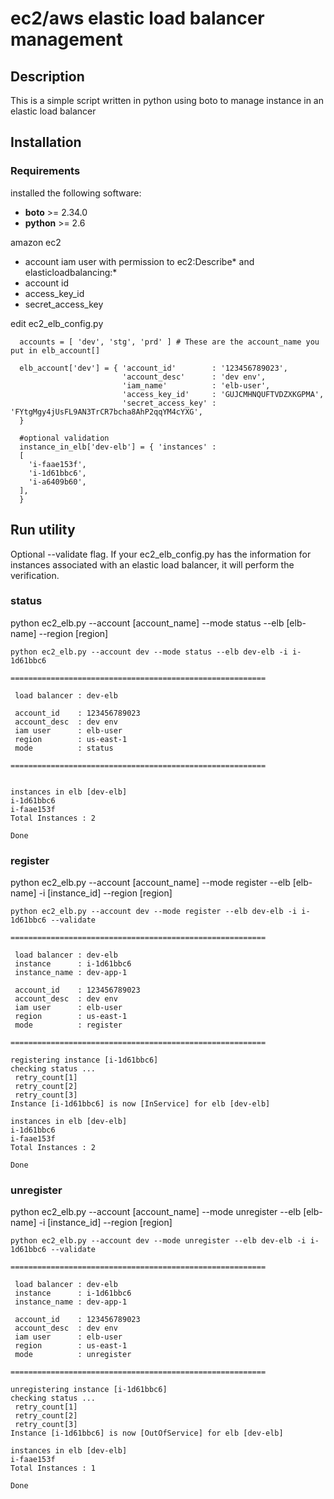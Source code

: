 # ec2/aws elastic load balancer management

## Description

This is a simple script written in python using boto to manage instance in an elastic load balancer

## Installation

### Requirements

installed the following software:

* **boto** >= 2.34.0
* **python** >= 2.6

amazon ec2
* account iam user with permission to ec2:Describe* and elasticloadbalancing:*
* account id
* access_key_id
* secret_access_key

edit ec2_elb_config.py

```
  accounts = [ 'dev', 'stg', 'prd' ] # These are the account_name you put in elb_account[]

  elb_account['dev'] = { 'account_id'        : '123456789023',
                         'account_desc'      : 'dev env',
                         'iam_name'          : 'elb-user',
                         'access_key_id'     : 'GUJCMHNQUFTVDZXKGPMA',
                         'secret_access_key' : 'FYtgMgy4jUsFL9AN3TrCR7bcha8AhP2qqYM4cYXG',
  }

  #optional validation
  instance_in_elb['dev-elb'] = { 'instances' :
  [
    'i-faae153f',
    'i-1d61bbc6',
    'i-a6409b60',
  ],
  }

```
## Run utility

Optional --validate flag. If your ec2_elb_config.py has the information for instances associated with an elastic load balancer, it will perform the verification.

### status
python ec2_elb.py --account [account_name] --mode status --elb [elb-name] --region [region]

    python ec2_elb.py --account dev --mode status --elb dev-elb -i i-1d61bbc6

    =========================================================

     load balancer : dev-elb

     account_id    : 123456789023
     account_desc  : dev env
     iam user      : elb-user
     region        : us-east-1
     mode          : status

    =========================================================


    instances in elb [dev-elb]
    i-1d61bbc6
    i-faae153f
    Total Instances : 2

    Done

### register
python ec2_elb.py --account [account_name] --mode register --elb [elb-name] -i [instance_id] --region [region]

    python ec2_elb.py --account dev --mode register --elb dev-elb -i i-1d61bbc6 --validate

    =========================================================

     load balancer : dev-elb
     instance      : i-1d61bbc6
     instance_name : dev-app-1

     account_id    : 123456789023
     account_desc  : dev env
     iam user      : elb-user
     region        : us-east-1
     mode          : register

    =========================================================

    registering instance [i-1d61bbc6]
    checking status ...
     retry_count[1]
     retry_count[2]
     retry_count[3]
    Instance [i-1d61bbc6] is now [InService] for elb [dev-elb]

    instances in elb [dev-elb]
    i-1d61bbc6
    i-faae153f
    Total Instances : 2

    Done

### unregister
python ec2_elb.py --account [account_name] --mode unregister --elb [elb-name] -i [instance_id] --region [region]

    python ec2_elb.py --account dev --mode unregister --elb dev-elb -i i-1d61bbc6 --validate

    =========================================================

     load balancer : dev-elb
     instance      : i-1d61bbc6
     instance_name : dev-app-1

     account_id    : 123456789023
     account_desc  : dev env
     iam user      : elb-user
     region        : us-east-1
     mode          : unregister

    =========================================================

    unregistering instance [i-1d61bbc6]
    checking status ...
     retry_count[1]
     retry_count[2]
     retry_count[3]
    Instance [i-1d61bbc6] is now [OutOfService] for elb [dev-elb]

    instances in elb [dev-elb]
    i-faae153f
    Total Instances : 1

    Done
